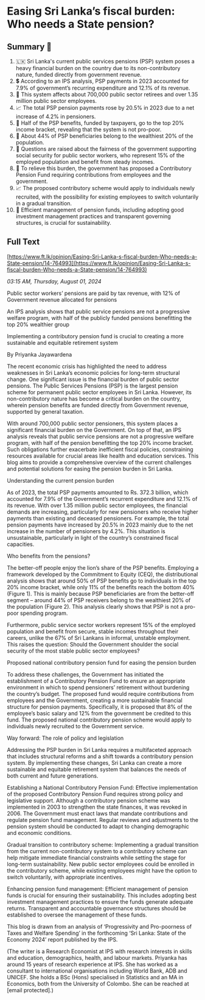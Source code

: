 # Easing Sri Lanka’s fiscal burden: Who needs a State pension?

## Summary 🤖

1. 🇱🇰 Sri Lanka's current public services pensions (PSP) system poses a heavy financial burden on the country due to its non-contributory nature, funded directly from government revenue. 
2. 💲 According to an IPS analysis, PSP payments in 2023 accounted for 7.9% of government’s recurring expenditure and 12.1% of its revenue.
3. 👥 This system affects about 700,000 public sector retirees and over 1.35 million public sector employees.
4. 📈 The total PSP pension payments rose by 20.5% in 2023 due to a net increase of 4.2% in pensioners.
5. 💸 Half of the PSP benefits, funded by taxpayers, go to the top 20% income bracket, revealing that the system is not pro-poor.
6. 🏦 About 44% of PSP beneficiaries belong to the wealthiest 20% of the population.
7. 💭 Questions are raised about the fairness of the government supporting social security for public sector workers, who represent 15% of the employed population and benefit from steady incomes. 
8. 🔄 To relieve this burden, the government has proposed a Contributory Pension Fund requiring contributions from employees and the government. 
9. 📈 The proposed contributory scheme would apply to individuals newly recruited, with the possibility for existing employees to switch voluntarily in a gradual transition. 
10. 🏢 Efficient management of pension funds, including adopting good investment management practices and transparent governing structures, is crucial for sustainability.

## Full Text

[https://www.ft.lk/opinion/Easing-Sri-Lanka-s-fiscal-burden-Who-needs-a-State-pension/14-764993](https://www.ft.lk/opinion/Easing-Sri-Lanka-s-fiscal-burden-Who-needs-a-State-pension/14-764993)

*03:15 AM, Thursday, August 01, 2024*

Public sector workers’ pensions are paid by tax revenue, with 12% of Government revenue allocated for pensions

An IPS analysis shows that public service pensions are not a progressive welfare program, with half of the publicly funded pensions benefitting the top 20% wealthier group

Implementing a contributory pension fund is crucial to creating a more sustainable and equitable retirement system

By Priyanka Jayawardena

The recent economic crisis has highlighted the need to address weaknesses in Sri Lanka’s economic policies for long-term structural change. One significant issue is the financial burden of public sector pensions. The Public Services Pensions (PSP) is the largest pension scheme for permanent public sector employees in Sri Lanka. However, its non-contributory nature has become a critical burden on the country, wherein pension benefits are funded directly from Government revenue, supported by general taxation.

With around 700,000 public sector pensioners, this system places a significant financial burden on the Government. On top of that, an IPS analysis reveals that public service pensions are not a progressive welfare program, with half of the pension benefitting the top 20% income bracket. Such obligations further exacerbate inefficient fiscal policies, constraining resources available for crucial areas like health and education services. This blog aims to provide a comprehensive overview of the current challenges and potential solutions for easing the pension burden in Sri Lanka.

Understanding the current pension burden

As of 2023, the total PSP payments amounted to Rs. 372.3 billion, which accounted for 7.9% of the Government’s recurrent expenditure and 12.1% of its revenue. With over 1.35 million public sector employees, the financial demands are increasing, particularly for new pensioners who receive higher payments than existing and deceased pensioners. For example, the total pension payments have increased by 20.5% in 2023 mainly due to the net increase in the number of pensioners by 4.2%. This situation is unsustainable, particularly in light of the country’s constrained fiscal capacities.

Who benefits from the pensions?

The better-off people enjoy the lion’s share of the PSP benefits. Employing a framework developed by the Commitment to Equity (CEQ), the distributional analysis shows that around 50% of PSP benefits go to individuals in the top 20% income bracket, while only 11% of the benefits reach the bottom 40% (Figure 1). This is mainly because PSP beneficiaries are from the better-off segment – around 44% of PSP receivers belong to the wealthiest 20% of the population (Figure 2). This analysis clearly shows that PSP is not a pro-poor spending program.

Furthermore, public service sector workers represent 15% of the employed population and benefit from secure, stable incomes throughout their careers, unlike the 67% of Sri Lankans in informal, unstable employment. This raises the question: Should the Government shoulder the social security of the most stable public sector employees?

Proposed national contributory pension fund for easing the pension burden

To address these challenges, the Government has initiated the establishment of a Contributory Pension Fund to ensure an appropriate environment in which to spend pensioners’ retirement without burdening the country’s budget. The proposed fund would require contributions from employees and the Government, creating a more sustainable financial structure for pension payments. Specifically, it is proposed that 8% of the employee’s basic salary and 12% from the government be credited to this fund. The proposed national contributory pension scheme would apply to individuals newly recruited to the Government service.

Way forward: The role of policy and legislation

Addressing the PSP burden in Sri Lanka requires a multifaceted approach that includes structural reforms and a shift towards a contributory pension system. By implementing these changes, Sri Lanka can create a more sustainable and equitable retirement system that balances the needs of both current and future generations.

Establishing a National Contributory Pension Fund: Effective implementation of the proposed Contributory Pension Fund requires strong policy and legislative support. Although a contributory pension scheme was implemented in 2003 to strengthen the state finances, it was revoked in 2006. The Government must enact laws that mandate contributions and regulate pension fund management. Regular reviews and adjustments to the pension system should be conducted to adapt to changing demographic and economic conditions.

Gradual transition to contributory scheme: Implementing a gradual transition from the current non-contributory system to a contributory scheme can help mitigate immediate financial constraints while setting the stage for long-term sustainability. New public sector employees could be enrolled in the contributory scheme, while existing employees might have the option to switch voluntarily, with appropriate incentives.

Enhancing pension fund management: Efficient management of pension funds is crucial for ensuring their sustainability. This includes adopting best investment management practices to ensure the funds generate adequate returns. Transparent and accountable governance structures should be established to oversee the management of these funds.

This blog is drawn from an analysis of ‘Progressivity and Pro-poorness of Taxes and Welfare Spending’ in the forthcoming ‘Sri Lanka: State of the Economy 2024’ report published by the IPS.

(The writer is a Research Economist at IPS with research interests in skills and education, demographics, health, and labour markets. Priyanka has around 15 years of research experience at IPS. She has worked as a consultant to international organisations including World Bank, ADB and UNICEF. She holds a BSc (Hons) specialised in Statistics and an MA in Economics, both from the University of Colombo. She can be reached at [email protected].)

